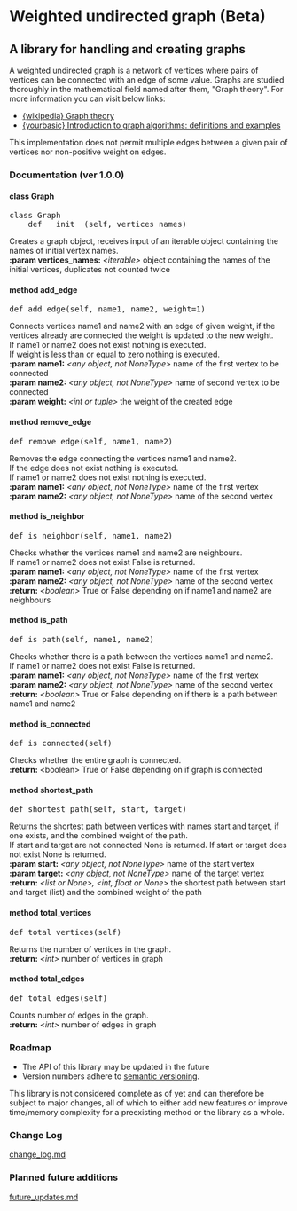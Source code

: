 # Weighted undirected graph (Beta)

## A library for handling and creating graphs

A weighted undirected graph is a network of vertices where pairs of vertices can be connected with an edge of some value.
Graphs are studied thoroughly in the mathematical field named after them, "Graph theory". For more
information you can visit below links:
- [{wikipedia} Graph theory](https://en.wikipedia.org/wiki/Graph_theory)
- [{yourbasic} Introduction to graph algorithms: definitions and examples](https://yourbasic.org/algorithms/graph/)

This implementation does not permit multiple edges between a given pair of vertices nor non-positive weight on edges.

### Documentation (ver 1.0.0)

#### class Graph

<pre>class Graph
    def __init__(self, vertices_names)</pre>

Creates a graph object, receives input of an iterable object containing the names of initial vertex names.\
**:param vertices_names:** _\<iterable\>_ object containing the names of the initial vertices, duplicates not counted twice

#### method add_edge

<pre>def add_edge(self, name1, name2, weight=1)</pre>

Connects vertices name1 and name2 with an edge of given weight, if the vertices already are connected the weight is
updated to the new weight.\
If name1 or name2 does not exist nothing is executed.\
If weight is less than or equal to zero nothing is executed.\
**:param name1:** _\<any object, not NoneType\>_ name of the first vertex to be connected\
**:param name2:** _\<any object, not NoneType\>_ name of second vertex to be connected\
**:param weight:** _\<int or tuple\>_ the weight of the created edge

#### method remove_edge

<pre>def remove_edge(self, name1, name2)</pre>

Removes the edge connecting the vertices name1 and name2.\
If the edge does not exist nothing is executed.\
If name1 or name2 does not exist nothing is executed.\
**:param name1:** _\<any object, not NoneType\>_ name of the first vertex\
**:param name2:** _\<any object, not NoneType\>_ name of the second vertex

#### method is_neighbor

<pre>def is_neighbor(self, name1, name2)</pre>

Checks whether the vertices name1 and name2 are neighbours.\
If name1 or name2 does not exist False is returned.\
**:param name1:** _\<any object, not NoneType\>_ name of the first vertex\
**:param name2:** _\<any object, not NoneType\>_ name of the second vertex\
**:return:** _\<boolean\>_ True or False depending on if name1 and name2 are neighbours

#### method is_path

<pre>def is_path(self, name1, name2)</pre>

Checks whether there is a path between the vertices name1 and name2.\
If name1 or name2 does not exist False is returned.\
**:param name1:** _\<any object, not NoneType\>_ name of the first vertex\
**:param name2:** _\<any object, not NoneType\>_ name of the second vertex\
**:return:** _\<boolean\>_ True or False depending on if there is a path between name1 and name2

#### method is_connected

<pre>def is_connected(self)</pre>

Checks whether the entire graph is connected.\
**:return:** \<boolean\> True or False depending on if graph is connected

#### method shortest_path

<pre>def shortest_path(self, start, target)</pre>

Returns the shortest path between vertices with names start and target, if one exists, and the combined weight of the path.\
If start and target are not connected None is returned. If start or target does not exist None is returned.\
**:param start:** _\<any object, not NoneType\>_ name of the start vertex\
**:param target:** _\<any object, not NoneType\>_ name of the target vertex\
**:return:** _\<list or None\>, \<int, float or None\>_ the shortest path between start and target (list) and the combined weight
 of the path

#### method total_vertices

<pre>def total_vertices(self)</pre>

Returns the number of vertices in the graph.\
**:return:** _\<int\>_ number of vertices in graph

#### method total_edges

<pre>def total_edges(self)</pre>

Counts number of edges in the graph.\
**:return:** _\<int\>_ number of edges in graph

### Roadmap

- The API of this library may be updated in the future
- Version numbers adhere to [semantic versioning](http://semver.org/).

This library is not considered complete as of yet and can therefore be subject to major changes, all of which to either
add new features or improve time/memory complexity for a preexisting method or the library as a whole.

### Change Log

[change_log.md](change_log.md)

### Planned future additions

[future_updates.md](future_updates.md)
